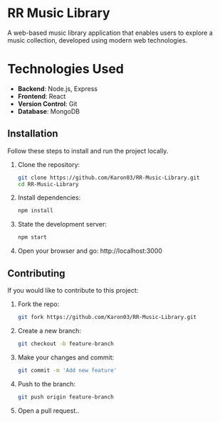 # RR Music Library
A web-based music library application that enables users to explore a music collection, developed using modern web technologies.


# Technologies Used
- **Backend**: Node.js, Express
- **Frontend**: React 
- **Version Control**: Git
- **Database**: MongoDB 


## Installation
Follow these steps to install and run the project locally.

1. Clone the repository:
   ```bash
   git clone https://github.com/Karon03/RR-Music-Library.git
   cd RR-Music-Library

2. Install dependencies:
    ```bash
    npm install

3. State the development server:
    ```bash
    npm start

4. Open your browser and go:
    http://localhost:3000
    
## Contributing
If you would like to contribute to this project:

1. Fork the repo:
    ```bash
    git fork https://github.com/Karon03/RR-Music-Library.git

2. Create a new branch:
    ```bash
    git checkout -b feature-branch

3. Make your changes and commit:
    ```bash
    git commit -m 'Add new feature'

4. Push to the branch:
    ```bash
   git push origin feature-branch
 
5. Open a pull request..